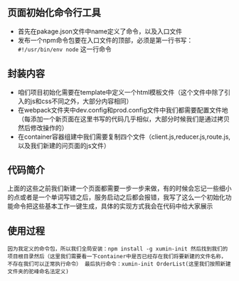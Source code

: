 ## 页面初始化命令行工具
* 首先在pakage.json文件中name定义了命令，以及入口文件
* 发布一个npm命令包要在入口文件的顶部，必须是第一行书写：`#!/usr/bin/env node`  这一行命令
## 封装内容
* 咱们项目初始化需要在template中定义一个html模板文件（这个文件中除了引入的js和css不同之外，大部分内容相同）
* 在webpack文件夹中dev.config和prod.config文件中我们都需要配置文件地（每添加一个新页面在这里书写的代码几乎相似，大部分时候我们是通过拷贝然后修改操作的）
* 在container容器组建中我们需要复制四个文件（client.js,reducer.js,route.js,以及我们新建的问页面的js文件）
## 代码简介
上面的这些之前我们新建一个页面都需要一步一步来做，有的时候会忘记一些细小的点或者是一个单词写错之后，服务启动之后都会报错，我写了这么一个初始化功能命令把这些基本工作一键生成，具体的实现方式我会在代码中给大家展示
## 使用过程
`
    因为我定义的命令包，所以我们全局安装：npm install -g xumin-init
    然后找到我们的项目根目录然后（这里我们需要看一下container中是否已经存在我们将要新建的文件名称，不存在我们可以正常执行命令）
    最后执行命令：xumin-init OrderList(这里我们按照新建文件夹的驼峰命名法定义)
`
